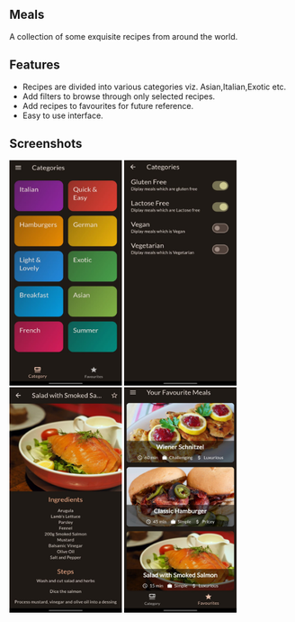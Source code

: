 ## Meals
A collection of some exquisite recipes from around the world.
## Features
* Recipes are divided into various categories viz. Asian,Italian,Exotic etc.
* Add filters to browse through only selected recipes.
* Add recipes to favourites for future reference.
* Easy to use interface.

## Screenshots

<img src="https://github.com/SATVIKSH/Meals/blob/master/image1.jpg" width=200 height="400">      <img src="https://github.com/SATVIKSH/Meals/blob/master/image2.jpg" width=200 height="400">      <img src="https://github.com/SATVIKSH/Meals/blob/master/image4.jpg" width=200 height="400">      <img src="https://github.com/SATVIKSH/Meals/blob/master/image5.jpg" width=200 height="400">           


